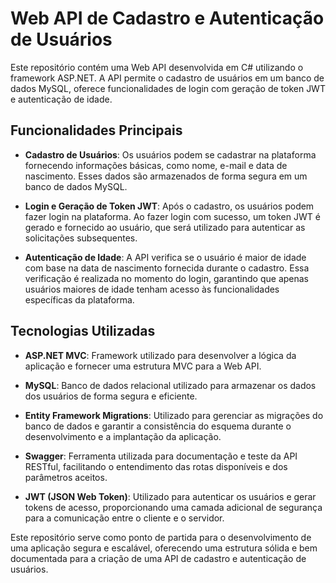 # Web API de Cadastro e Autenticação de Usuários

Este repositório contém uma Web API desenvolvida em C# utilizando o framework ASP.NET. A API permite o cadastro de usuários em um banco de dados MySQL, oferece funcionalidades de login com geração de token JWT e autenticação de idade.

## Funcionalidades Principais

- **Cadastro de Usuários**: Os usuários podem se cadastrar na plataforma fornecendo informações básicas, como nome, e-mail e data de nascimento. Esses dados são armazenados de forma segura em um banco de dados MySQL.

- **Login e Geração de Token JWT**: Após o cadastro, os usuários podem fazer login na plataforma. Ao fazer login com sucesso, um token JWT é gerado e fornecido ao usuário, que será utilizado para autenticar as solicitações subsequentes.

- **Autenticação de Idade**: A API verifica se o usuário é maior de idade com base na data de nascimento fornecida durante o cadastro. Essa verificação é realizada no momento do login, garantindo que apenas usuários maiores de idade tenham acesso às funcionalidades específicas da plataforma.

## Tecnologias Utilizadas

- **ASP.NET MVC**: Framework utilizado para desenvolver a lógica da aplicação e fornecer uma estrutura MVC para a Web API.
  
- **MySQL**: Banco de dados relacional utilizado para armazenar os dados dos usuários de forma segura e eficiente.

- **Entity Framework Migrations**: Utilizado para gerenciar as migrações do banco de dados e garantir a consistência do esquema durante o desenvolvimento e a implantação da aplicação.

- **Swagger**: Ferramenta utilizada para documentação e teste da API RESTful, facilitando o entendimento das rotas disponíveis e dos parâmetros aceitos.

- **JWT (JSON Web Token)**: Utilizado para autenticar os usuários e gerar tokens de acesso, proporcionando uma camada adicional de segurança para a comunicação entre o cliente e o servidor.

Este repositório serve como ponto de partida para o desenvolvimento de uma aplicação segura e escalável, oferecendo uma estrutura sólida e bem documentada para a criação de uma API de cadastro e autenticação de usuários.

